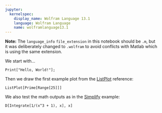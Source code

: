 ```yaml
---
jupyter:
  kernelspec:
    display_name: Wolfram Language 13.1
    language: Wolfram Language
    name: wolframlanguage13.1
---
```


**Note:** The `language_info` `file_extension` in this notebook should be `.m`, but it was deliberately changed to `.wolfram` to avoid conflicts with Matlab which is using the same extension.


We start with...

```wolfram language
Print["Hello, World!"];
```

Then we draw the first example plot from the [ListPlot](https://reference.wolfram.com/language/ref/ListPlot.html) reference:

```wolfram language
ListPlot[Prime[Range[25]]]
```

We also test the math outputs as in the [Simplify](https://reference.wolfram.com/language/ref/Simplify.html) example:

```wolfram language
D[Integrate[1/(x^3 + 1), x], x]
```
